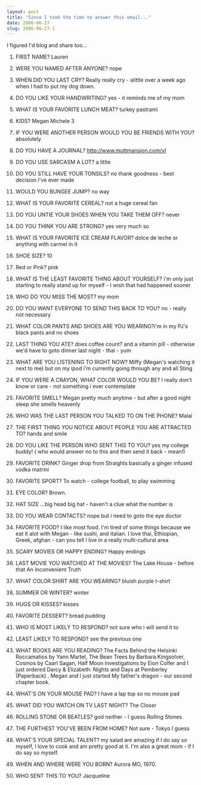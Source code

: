 ```yaml
---
layout: post
title: "Since I took the time to answer this email..."
date: 2006-06-27
slug: 2006-06-27-1
---
```


I figured I&apos;d blog and share too...

1. FIRST NAME? Lauren

2. WERE YOU NAMED AFTER ANYONE? nope

3. WHEN DID YOU LAST CRY? Really really cry - alittle over a week ago when I had to put my dog down.

4. DO YOU LIKE YOUR HANDWRITING? yes - it reminds me of my mom

5. WHAT IS YOUR FAVORITE LUNCH MEAT? turkey pastrami

6. KIDS? Megan Michele 3

7. IF YOU WERE ANOTHER PERSON WOULD YOU BE FRIENDS WITH YOU? absolutely

8. DO YOU HAVE A JOURNAL? http://www.muttmansion.com/vl

9. DO YOU USE SARCASM A LOT? a little

10. DO YOU STILL HAVE YOUR TONSILS? no thank goodness - best decision I&apos;ve ever made

11. WOULD YOU BUNGEE JUMP? no way

12. WHAT IS YOUR FAVORITE CEREAL? not a huge cereal fan

13. DO YOU UNTIE YOUR SHOES WHEN YOU TAKE THEM OFF? never

14. DO YOU THINK YOU ARE STRONG? yes very much so

15. WHAT IS YOUR FAVORITE ICE CREAM FLAVOR? dolce de leche or anything with carmel in it

16. SHOE SIZE? 10

17. Red or Pink? pink

18. WHAT IS THE LEAST FAVORITE THING ABOUT YOURSELF?  i&apos;m only just starting to really stand up for myself - I wish that had happened sooner

19. WHO DO YOU MISS THE MOST? my mom

20. DO YOU WANT EVERYONE TO SEND THIS BACK TO YOU? no - really not necessary

21. WHAT COLOR PANTS AND SHOES ARE YOU WEARING?i&apos;m in my PJ&apos;s black pants and no shoes

22. LAST THING YOU ATE? does coffee count? and a vitamin pill - otherwise we&apos;d have to goto dinner last night - thai - yum

23. WHAT ARE YOU LISTENING TO RIGHT NOW? Miffy (Megan&apos;s watching it next to me)  but on my ipod i&apos;m currently going through any and all Sting

24. IF YOU WERE A CRAYON, WHAT COLOR WOULD YOU BE? I really don&apos;t know or care - not something i ever contemplate 

25. FAVORITE SMELL?  Megan pretty much anytime - but after a good night sleep she smells heavenly

26. WHO WAS THE LAST PERSON YOU TALKED TO ON THE PHONE? Malai

27. THE FIRST THING YOU NOTICE ABOUT PEOPLE YOU ARE ATTRACTED TO? hands and smile

28. DO YOU LIKE THE PERSON WHO SENT THIS TO YOU? yes my college buddy! ( who would answer no to this and then send it back - mean!)  

29. FAVORITE DRINK?  Ginger drop from Straights basically a ginger infused vodka matrini

30. FAVORITE SPORT? To watch - college football, to play swimming

31. EYE COLOR? Brown. 

32. HAT SIZE ...big head big hat - haven&apos;t a clue what the number is

33. DO YOU WEAR CONTACTS? nope but i need to goto the eye doctor 

34. FAVORITE FOOD? I like most food.  I&apos;m tired of some things because we eat it alot with Megan - like sushi, and italian.  I love thai, Ethiopian, Greek, afghan - can you tell I live in a really multi-cultural area

35. SCARY MOVIES OR HAPPY ENDING? Happy endings

36. LAST MOVIE YOU WATCHED AT THE MOVIES? The Lake House - before that An Inconvenient Truth 

37. WHAT COLOR SHIRT ARE YOU WEARING? bluish purple t-shirt

38. SUMMER OR WINTER? winter

39. HUGS OR KISSES? kisses

40. FAVORITE DESSERT? bread pudding

41. WHO IS MOST LIKELY TO RESPOND? not sure who i will send it to

42. LEAST LIKELY TO RESPOND? see the previous one

43. WHAT BOOKS ARE YOU READING? The Facts Behind the Helsinki Roccamatios  by Yann Martel, The Bean Trees by Barbara Kingsolver, Cosmos by Caarl Sagan, Half Moon Investigations by Eion Colfer and I just ordered Darcy & Elizabeth: Nights and Days at Pemberley (Paperback) . 
Megan and I just started My father&apos;s dragon - our second chapter book.

44. WHAT&apos;S ON YOUR MOUSE PAD? I have a lap top so no mouse pad 

45. WHAT DID YOU WATCH ON TV LAST NIGHT? The Closer

47. ROLLING STONE OR BEATLES? god neither - I guess Rolling Stones  

48. THE FURTHEST YOU&apos;VE BEEN FROM HOME? Not sure - Tokyo I guess

49. WHAT&apos;S YOUR SPECIAL TALENT? my salad are amazing if I do say so myself, I love to cook and am pretty good at it.  I&apos;m also a great mom - if I do say so myself.

50. WHEN AND WHERE WERE YOU BORN? Aurora MO, 1970.

51. WHO SENT THIS TO YOU? Jacqueline
